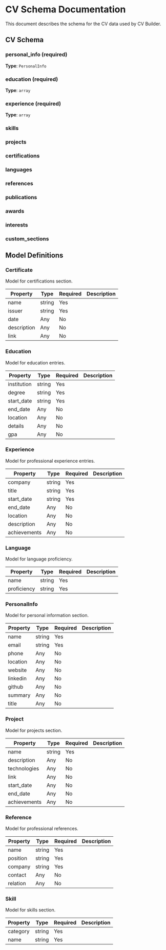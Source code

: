 # CV Schema Documentation

This document describes the schema for the CV data used by CV Builder.

## CV Schema

### personal_info (required)

**Type**: `PersonalInfo`

### education (required)

**Type**: `array`

### experience (required)

**Type**: `array`

### skills

### projects

### certifications

### languages

### references

### publications

### awards

### interests

### custom_sections

## Model Definitions

### Certificate

Model for certifications section.

| Property | Type | Required | Description |
|----------|------|----------|-------------|
| name | string | Yes |  |
| issuer | string | Yes |  |
| date | Any | No |  |
| description | Any | No |  |
| link | Any | No |  |

### Education

Model for education entries.

| Property | Type | Required | Description |
|----------|------|----------|-------------|
| institution | string | Yes |  |
| degree | string | Yes |  |
| start_date | string | Yes |  |
| end_date | Any | No |  |
| location | Any | No |  |
| details | Any | No |  |
| gpa | Any | No |  |

### Experience

Model for professional experience entries.

| Property | Type | Required | Description |
|----------|------|----------|-------------|
| company | string | Yes |  |
| title | string | Yes |  |
| start_date | string | Yes |  |
| end_date | Any | No |  |
| location | Any | No |  |
| description | Any | No |  |
| achievements | Any | No |  |

### Language

Model for language proficiency.

| Property | Type | Required | Description |
|----------|------|----------|-------------|
| name | string | Yes |  |
| proficiency | string | Yes |  |

### PersonalInfo

Model for personal information section.

| Property | Type | Required | Description |
|----------|------|----------|-------------|
| name | string | Yes |  |
| email | string | Yes |  |
| phone | Any | No |  |
| location | Any | No |  |
| website | Any | No |  |
| linkedin | Any | No |  |
| github | Any | No |  |
| summary | Any | No |  |
| title | Any | No |  |

### Project

Model for projects section.

| Property | Type | Required | Description |
|----------|------|----------|-------------|
| name | string | Yes |  |
| description | Any | No |  |
| technologies | Any | No |  |
| link | Any | No |  |
| start_date | Any | No |  |
| end_date | Any | No |  |
| achievements | Any | No |  |

### Reference

Model for professional references.

| Property | Type | Required | Description |
|----------|------|----------|-------------|
| name | string | Yes |  |
| position | string | Yes |  |
| company | string | Yes |  |
| contact | Any | No |  |
| relation | Any | No |  |

### Skill

Model for skills section.

| Property | Type | Required | Description |
|----------|------|----------|-------------|
| category | string | Yes |  |
| name | string | Yes |  |
